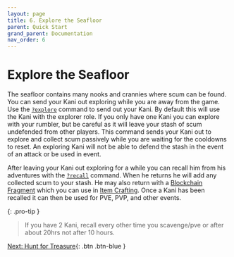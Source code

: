 ```yaml
---
layout: page
title: 6. Explore the Seafloor
parent: Quick Start
grand_parent: Documentation
nav_order: 6
---
```

# Explore the Seafloor
The seafloor contains many nooks and crannies where scum can be found. You can
send your Kani out exploring while you are away from the game. Use the
[`?explore`](/docs/commands/#explore) command to send out your Kani. By default
this will use the Kani with the explorer role. If you only have one Kani you
can explore with your rumbler, but be careful as it will leave your stash of
scum undefended from other players. This command sends your Kani out to explore
and collect scum passively while you are waiting for the cooldowns to reset. An
exploring Kani will not be able to defend the stash in the event of an attack
or be used in event.

After leaving your Kani out exploring for a while you can recall him from his
adventures with the [`?recall`](/docs/commands/#recall) command. When he
returns he will add any collected scum to your stash. He may also return with a
[Blockchain Fragment](/glossary/#blockchain-fragment) which you can use in
[Item Crafting](/glossary/#item-crafting). Once a Kani has been recalled it can
then be used for PVE, PVP, and other events.

{: .pro-tip }
> If you have 2 Kani, recall every other time you scavenge/pve or after about
> 20hrs not after 10 hours.

[Next: Hunt for Treasure](/docs/quick-start/7-treasure-hunt){: .btn .btn-blue }

